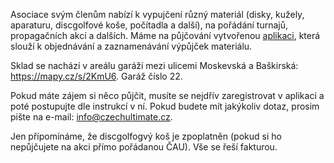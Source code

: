Asociace svým členům nabízí k vypujčení různý materiál (disky, kužely, aparaturu, discgolfové koše, počítadla a další), na pořádání turnajů, propagačních akcí a dalších. Máme na půjčování vytvořenou [aplikaci](//sklad.czechultimate.cz/), která slouží k objednávání a zaznamenávání výpůjček materiálu.

Sklad se nachází v areálu garáží mezi ulicemi Moskevská a Baškirská: <https://mapy.cz/s/2KmU6>. Garáž číslo 22.

Pokud máte zájem si něco půjčit, musíte se nejdřív zaregistrovat v aplikaci a poté postupujte dle instrukcí v ní. Pokud budete mít jakýkoliv dotaz, prosim pište na e-mail: [info@czechultimate.cz](mailto:info@czechultimate.cz).

Jen přípomínáme, že discgolfogvý koš je zpoplatněn (pokud si ho nepůjčujete na akci přímo pořádanou ČAU). Vše se řeší fakturou.
